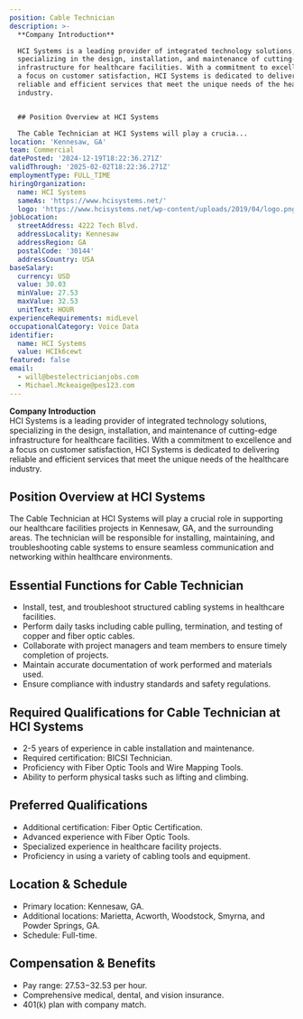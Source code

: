 ```yaml
---
position: Cable Technician
description: >-
  **Company Introduction**  

  HCI Systems is a leading provider of integrated technology solutions,
  specializing in the design, installation, and maintenance of cutting-edge
  infrastructure for healthcare facilities. With a commitment to excellence and
  a focus on customer satisfaction, HCI Systems is dedicated to delivering
  reliable and efficient services that meet the unique needs of the healthcare
  industry.


  ## Position Overview at HCI Systems

  The Cable Technician at HCI Systems will play a crucia...
location: 'Kennesaw, GA'
team: Commercial
datePosted: '2024-12-19T18:22:36.271Z'
validThrough: '2025-02-02T18:22:36.271Z'
employmentType: FULL_TIME
hiringOrganization:
  name: HCI Systems
  sameAs: 'https://www.hcisystems.net/'
  logo: 'https://www.hcisystems.net/wp-content/uploads/2019/04/logo.png'
jobLocation:
  streetAddress: 4222 Tech Blvd.
  addressLocality: Kennesaw
  addressRegion: GA
  postalCode: '30144'
  addressCountry: USA
baseSalary:
  currency: USD
  value: 30.03
  minValue: 27.53
  maxValue: 32.53
  unitText: HOUR
experienceRequirements: midLevel
occupationalCategory: Voice Data
identifier:
  name: HCI Systems
  value: HCIk6cewt
featured: false
email:
  - will@bestelectricianjobs.com
  - Michael.Mckeaige@pes123.com
---
```




**Company Introduction**  
HCI Systems is a leading provider of integrated technology solutions, specializing in the design, installation, and maintenance of cutting-edge infrastructure for healthcare facilities. With a commitment to excellence and a focus on customer satisfaction, HCI Systems is dedicated to delivering reliable and efficient services that meet the unique needs of the healthcare industry.

## Position Overview at HCI Systems
The Cable Technician at HCI Systems will play a crucial role in supporting our healthcare facilities projects in Kennesaw, GA, and the surrounding areas. The technician will be responsible for installing, maintaining, and troubleshooting cable systems to ensure seamless communication and networking within healthcare environments.

## Essential Functions for Cable Technician
- Install, test, and troubleshoot structured cabling systems in healthcare facilities.
- Perform daily tasks including cable pulling, termination, and testing of copper and fiber optic cables.
- Collaborate with project managers and team members to ensure timely completion of projects.
- Maintain accurate documentation of work performed and materials used.
- Ensure compliance with industry standards and safety regulations.

## Required Qualifications for Cable Technician at HCI Systems
- 2-5 years of experience in cable installation and maintenance.
- Required certification: BICSI Technician.
- Proficiency with Fiber Optic Tools and Wire Mapping Tools.
- Ability to perform physical tasks such as lifting and climbing.

## Preferred Qualifications
- Additional certification: Fiber Optic Certification.
- Advanced experience with Fiber Optic Tools.
- Specialized experience in healthcare facility projects.
- Proficiency in using a variety of cabling tools and equipment.

## Location & Schedule
- Primary location: Kennesaw, GA.
- Additional locations: Marietta, Acworth, Woodstock, Smyrna, and Powder Springs, GA.
- Schedule: Full-time.

## Compensation & Benefits
- Pay range: $27.53-$32.53 per hour.
- Comprehensive medical, dental, and vision insurance.
- 401(k) plan with company match.
